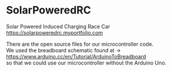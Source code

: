 # SolarPoweredRC
Solar Powered Induced Charging Race Car \
https://solarpoweredrc.myportfolio.com 

There are the open source files for our microcontroller code.\
We used the breadboard schematic found at -> https://www.arduino.cc/en/Tutorial/ArduinoToBreadboard \
so that we could use our microcontroller without the Arduino Uno.

